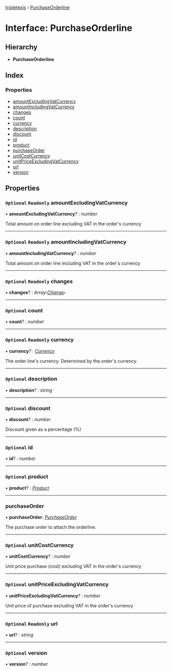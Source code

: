 [tripletexjs](../README.md) › [PurchaseOrderline](purchaseorderline.md)

# Interface: PurchaseOrderline

## Hierarchy

* **PurchaseOrderline**

## Index

### Properties

* [amountExcludingVatCurrency](purchaseorderline.md#optional-readonly-amountexcludingvatcurrency)
* [amountIncludingVatCurrency](purchaseorderline.md#optional-readonly-amountincludingvatcurrency)
* [changes](purchaseorderline.md#optional-readonly-changes)
* [count](purchaseorderline.md#optional-count)
* [currency](purchaseorderline.md#optional-readonly-currency)
* [description](purchaseorderline.md#optional-description)
* [discount](purchaseorderline.md#optional-discount)
* [id](purchaseorderline.md#optional-id)
* [product](purchaseorderline.md#optional-product)
* [purchaseOrder](purchaseorderline.md#purchaseorder)
* [unitCostCurrency](purchaseorderline.md#optional-unitcostcurrency)
* [unitPriceExcludingVatCurrency](purchaseorderline.md#optional-unitpriceexcludingvatcurrency)
* [url](purchaseorderline.md#optional-readonly-url)
* [version](purchaseorderline.md#optional-version)

## Properties

### `Optional` `Readonly` amountExcludingVatCurrency

• **amountExcludingVatCurrency**? : *number*

Total amount on order line excluding VAT in the order's currency

___

### `Optional` `Readonly` amountIncludingVatCurrency

• **amountIncludingVatCurrency**? : *number*

Total amount on order line including VAT in the order's currency

___

### `Optional` `Readonly` changes

• **changes**? : *Array‹[Change](../modules/change.md)›*

___

### `Optional` count

• **count**? : *number*

___

### `Optional` `Readonly` currency

• **currency**? : *[Currency](currency.md)*

The order line's currency. Determined by the order's currency.

___

### `Optional` description

• **description**? : *string*

___

### `Optional` discount

• **discount**? : *number*

Discount given as a percentage (%)

___

### `Optional` id

• **id**? : *number*

___

### `Optional` product

• **product**? : *[Product](product.md)*

___

###  purchaseOrder

• **purchaseOrder**: *[PurchaseOrder](../modules/purchaseorder.md)*

The purchase order to attach the orderline.

___

### `Optional` unitCostCurrency

• **unitCostCurrency**? : *number*

Unit price purchase (cost) excluding VAT in the order's currency

___

### `Optional` unitPriceExcludingVatCurrency

• **unitPriceExcludingVatCurrency**? : *number*

Unit price of purchase excluding VAT in the order's currency

___

### `Optional` `Readonly` url

• **url**? : *string*

___

### `Optional` version

• **version**? : *number*
